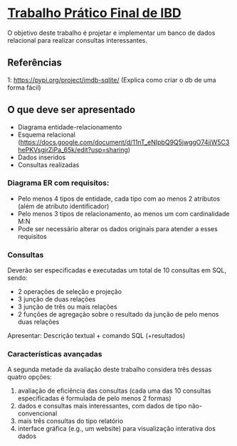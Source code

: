 # [Trabalho Prático Final de IBD](https://homepages.dcc.ufmg.br/~mirella/DCC011/aula19-TPfinal.pdf)

O objetivo deste trabalho é projetar e implementar um banco de dados relacional para realizar consultas interessantes.

## Referências

1: https://pypi.org/project/imdb-sqlite/ (Explica como criar o db de uma forma fácil)

## O que deve ser apresentado
* Diagrama entidade-relacionamento 
* Esquema relacional (https://docs.google.com/document/d/11nT_eNIpbQ9Q5jwggO74jjW5C3hePKVsgjrZiPa_65k/edit?usp=sharing)
* Dados inseridos
* Consultas realizadas

### Diagrama ER com requisitos:
* Pelo menos 4 tipos de entidade, cada tipo com ao
menos 2 atributos (além de atributo identificador)
* Pelo menos 3 tipos de relacionamento, ao menos
um com cardinalidade M:N
* Pode ser necessário alterar os dados originais para
atender a esses requisitos

### Consultas
Deverão ser especificadas e executadas um total de 10 consultas em SQL, sendo:
* 2 operações de seleção e projeção
* 3 junção de duas relações
* 3 junção de três ou mais relações
* 2 funções de agregação sobre o resultado da junção de pelo menos duas relações

Apresentar: Descrição textual + comando SQL (+resultados)

### Características avançadas
A segunda metade da avaliação deste trabalho considera três dessas quatro opções:
1. avaliação de eficiência das consultas (cada uma das 10 consultas especificadas é formulada de pelo menos 2 formas)
2. dados e consultas mais interessantes, com dados de tipo não-convencional
3. mais três consultas do tipo relatório
4. interface gráfica (e.g., um website) para visualização interativa dos dados
